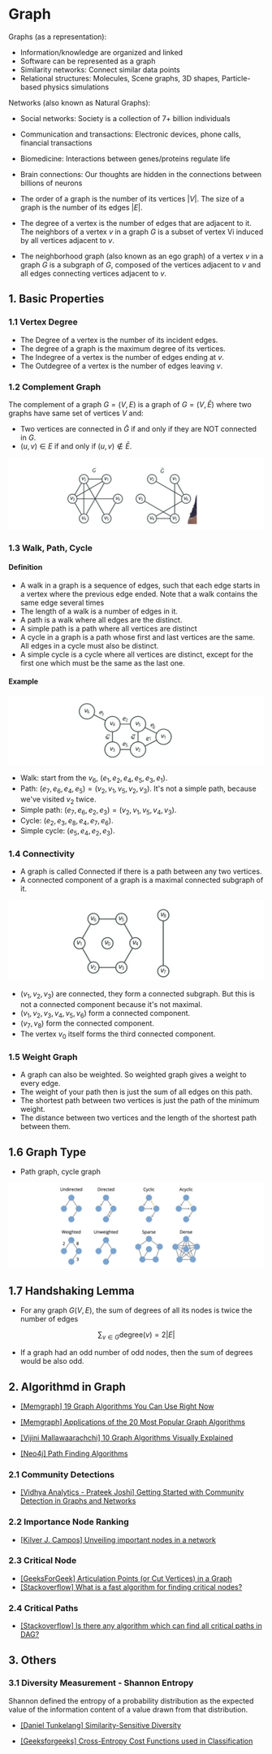# Graph

Graphs (as a representation):

* Information/knowledge are organized and linked
* Software can be represented as a graph
* Similarity networks: Connect similar data points
* Relational structures: Molecules, Scene graphs, 3D shapes, Particle-based physics simulations

Networks (also known as Natural Graphs):

* Social networks: Society is a collection of 7+ billion individuals
* Communication and transactions: Electronic devices, phone calls, financial transactions
* Biomedicine: Interactions between genes/proteins regulate life
* Brain connections: Our thoughts are hidden in the connections between billions of neurons


* The order of a graph is the number of its vertices $|V|$. The size of a graph is the number of its edges $|E|$.
* The degree of a vertex is the number of edges that are adjacent to it. The neighbors of a vertex $v$ in a graph $G$ is a subset of vertex Vi induced by all vertices adjacent to $v$.
* The neighborhood graph (also known as an ego graph) of a vertex $v$ in a graph $G$ is a subgraph of $G$, composed of the vertices adjacent to $v$ and all edges connecting vertices adjacent to $v$.

## 1. Basic Properties

### 1.1 Vertex Degree

* The Degree of a vertex is the number of its incident edges.
* The degree of a graph is the maximum degree of its vertices.
* The Indegree of a vertex is the number of edges ending at $v$. 
* The Outdegree of a vertex is the number of edges leaving $v$.

### 1.2 Complement Graph

The complement of a graph $G=(V, E)$ is a graph of $G=(V, \bar{E})$ where two graphs have same set of vertices $V$ and:
* Two vertices are connected in $\bar{G}$ if and only if they are NOT connected in $G$.
* $(u, v) \in E$ if and only if $(u, v) \not\in \bar{E}$.

![](images/complement_graph.png)

### 1.3 Walk, Path, Cycle

#### Definition 

*  A walk in a graph is a sequence of edges, such that each edge starts in a vertex where the previous edge ended. Note that a walk contains the same edge several times
* The length of a walk is a number of edges in it. 
* A path is a walk where all edges are the distinct.
* A simple path is a path where all vertices are distinct
* A cycle in a graph is a path whose first and last vertices are the same. All edges in a cycle must also be distinct.
* A simple cycle is a cycle where all vertices are distinct, except for the first one which must be the same as the last one. 

#### Example

![](images/walk_path.png)

* Walk: start from the $v_6$, $(e_1, e_2, e_4, e_5, e_3, e_1)$.
* Path: $(e_7, e_6, e_4, e_5) = (v_2, v_1, v_5, v_2, v_3)$. It's not a simple path, because we've visited $v_2$ twice.
* Simple path: $(e_7, e_6, e_2, e_3)=(v_2, v_1, v_5, v_4, v_3)$.
* Cycle: $(e_2, e_3, e_8, e_4, e_7, e_6)$.
* Simple cycle: $(e_5, e_4, e_2, e_3)$.

### 1.4 Connectivity

* A graph is called Connected if there is a path between any two vertices.
* A connected component of a graph is a maximal connected subgraph of it. 

![](images/connectivity.png)

* $(v_1, v_2, v_3)$ are connected, they form a connected subgraph. But this is not a connected component because it's not maximal. 
* $(v_1, v_2, v_3, v_4, v_5, v_6)$ form a connected component.
* $(v_7, v_8)$ form the connected component. 
* The vertex $v_0$ itself forms the third connected component.

### 1.5 Weight Graph

* A graph can also be weighted. So weighted graph gives a weight to every edge.
* The weight of your path then is just the sum of all edges on this path.
* The shortest path between two vertices is just the path of the minimum weight. 
* The distance between two vertices and the length of the shortest path between them.

## 1.6 Graph Type

* Path graph, cycle graph

![](images/graph_type.png)

## 1.7 Handshaking Lemma

* For any graph $G(V, E)$, the sum of degrees of all its nodes is twice the number of edges

$$ \sum_{v \in G} \textrm{degree}(v) = 2|E|$$

*  If a graph had an odd number of odd nodes, then the sum of degrees would be also odd.


## 2. Algorithmd in Graph


* [19 Graph Algorithms You Can Use Right Now]: https://memgraph.com/blog/graph-algorithms-list
[[Memgraph] 19 Graph Algorithms You Can Use Right Now](https://memgraph.com/blog/graph-algorithms-list)

* [Applications of the 20 Most Popular Graph Algorithms]: https://memgraph.com/blog/graph-algorithms-applications
[[Memgraph] Applications of the 20 Most Popular Graph Algorithms](https://memgraph.com/blog/graph-algorithms-applications)

* [10 Graph Algorithms Visually Explained]: https://towardsdatascience.com/10-graph-algorithms-visually-explained-e57faa1336f3
[[Vijini Mallawaarachchi] 10 Graph Algorithms Visually Explained](https://towardsdatascience.com/10-graph-algorithms-visually-explained-e57faa1336f3)


* [Path Finding Algorithms]: https://neo4j.com/developer/graph-data-science/path-finding-graph-algorithms/
[[Neo4j] Path Finding Algorithms](https://neo4j.com/developer/graph-data-science/path-finding-graph-algorithms/)


### 2.1 Community Detections

* [Getting Started with Community Detection in Graphs and Networks]: https://www.analyticsvidhya.com/blog/2020/04/community-detection-graphs-networks/
[[Vidhya Analytics - Prateek Joshi] Getting Started with Community Detection in Graphs and Networks](https://www.analyticsvidhya.com/blog/2020/04/community-detection-graphs-networks/)

### 2.2 Importance Node Ranking

* [Unveiling important nodes in a network]: https://towardsdatascience.com/unveiling-important-nodes-in-a-network-4992a2ea1cca
[[Kilver J. Campos] Unveiling important nodes in a network](https://towardsdatascience.com/unveiling-important-nodes-in-a-network-4992a2ea1cca)

### 2.3 Critical Node

* [Articulation Points (or Cut Vertices) in a Graph]: https://www.geeksforgeeks.org/articulation-points-or-cut-vertices-in-a-graph/
[[GeeksForGeek] Articulation Points (or Cut Vertices) in a Graph](https://www.geeksforgeeks.org/articulation-points-or-cut-vertices-in-a-graph/)
* [What is a fast algorithm for finding critical nodes?]: https://stackoverflow.com/questions/3678335/what-is-a-fast-algorithm-for-finding-critical-nodes
[[Stackoverflow] What is a fast algorithm for finding critical nodes?](https://stackoverflow.com/questions/3678335/what-is-a-fast-algorithm-for-finding-critical-nodes)


### 2.4 Critical Paths

* [Is there any algorithm which can find all critical paths in DAG?]: https://stackoverflow.com/questions/18450062/is-there-any-algorithm-which-can-find-all-critical-paths-in-dag
[[Stackoverflow] Is there any algorithm which can find all critical paths in DAG?](https://stackoverflow.com/questions/18450062/is-there-any-algorithm-which-can-find-all-critical-paths-in-dag)



## 3. Others

### 3.1 Diversity Measurement - Shannon Entropy

Shannon defined the entropy of a probability distribution as the expected value of the information content of a value drawn from that distribution.


* [Similarity-Sensitive Diversity]: https://dtunkelang.medium.com/similarity-sensitive-diversity-16a35d64f48c
[[Daniel Tunkelang] Similarity-Sensitive Diversity](https://dtunkelang.medium.com/similarity-sensitive-diversity-16a35d64f48c)


* [Cross-Entropy Cost Functions used in Classification]: https://www.geeksforgeeks.org/cross-entropy-cost-functions-used-in-classification/
[[Geeksforgeeks] Cross-Entropy Cost Functions used in Classification](https://www.geeksforgeeks.org/cross-entropy-cost-functions-used-in-classification/)